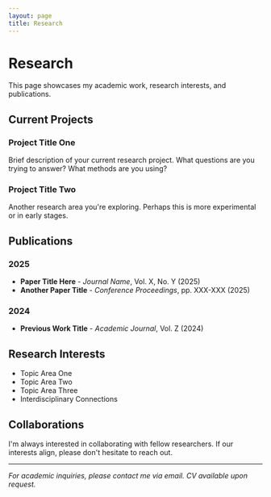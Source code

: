 ```yaml
---
layout: page
title: Research
---
```


# Research

This page showcases my academic work, research interests, and publications.

## Current Projects

### Project Title One
Brief description of your current research project. What questions are you trying to answer? What methods are you using?

### Project Title Two
Another research area you're exploring. Perhaps this is more experimental or in early stages.

## Publications

### 2025
- **Paper Title Here** - *Journal Name*, Vol. X, No. Y (2025)
- **Another Paper Title** - *Conference Proceedings*, pp. XXX-XXX (2025)

### 2024
- **Previous Work Title** - *Academic Journal*, Vol. Z (2024)

## Research Interests

- Topic Area One
- Topic Area Two  
- Topic Area Three
- Interdisciplinary Connections

## Collaborations

I'm always interested in collaborating with fellow researchers. If our interests align, please don't hesitate to reach out.

---

*For academic inquiries, please contact me via email. CV available upon request.*